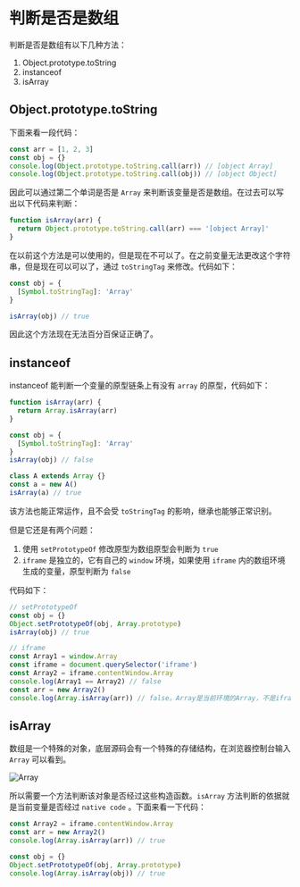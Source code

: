 # 判断是否是数组

判断是否是数组有以下几种方法：

1. Object.prototype.toString
2. instanceof
3. isArray

## Object.prototype.toString

下面来看一段代码：

```js
const arr = [1, 2, 3]
const obj = {}
console.log(Object.prototype.toString.call(arr)) // [object Array]
console.log(Object.prototype.toString.call(obj)) // [object Object]
```

因此可以通过第二个单词是否是 `Array` 来判断该变量是否是数组。在过去可以写出以下代码来判断：

```js
function isArray(arr) {
  return Object.prototype.toString.call(arr) === '[object Array]'
}
```

在以前这个方法是可以使用的，但是现在不可以了。在之前变量无法更改这个字符串，但是现在可以可以了，通过 `toStringTag` 来修改。代码如下：

```js
const obj = {
  [Symbol.toStringTag]: 'Array'
}

isArray(obj) // true
```

因此这个方法现在无法百分百保证正确了。

## instanceof

instanceof 能判断一个变量的原型链条上有没有 `array` 的原型，代码如下：

```js
function isArray(arr) {
  return Array.isArray(arr)
}

const obj = {
  [Symbol.toStringTag]: 'Array'
}
isArray(obj) // false

class A extends Array {}
const a = new A()
isArray(a) // true
```

该方法也能正常运作，且不会受 `toStringTag` 的影响，继承也能够正常识别。

但是它还是有两个问题：

1. 使用 `setPrototypeOf` 修改原型为数组原型会判断为 `true` 
2. `iframe` 是独立的，它有自己的 `window` 环境，如果使用 `iframe` 内的数组环境生成的变量，原型判断为 `false` 

代码如下：

```js
// setPrototypeOf
const obj = {}
Object.setPrototypeOf(obj, Array.prototype)
isArray(obj) // true

// iframe
const Array1 = window.Array
const iframe = document.querySelector('iframe')
const Array2 = iframe.contentWindow.Array
console.log(Array1 == Array2) // false
const arr = new Array2()
console.log(Array.isArray(arr)) // false。Array是当前环境的Array，不是iframe的Array，所以是false
```

## isArray

数组是一个特殊的对象，底层源码会有一个特殊的存储结构，在浏览器控制台输入 `Array` 可以看到。

![Array](https://pic.imgdb.cn/item/66374f780ea9cb1403e1a844.png)

所以需要一个方法判断该对象是否经过这些构造函数。`isArray` 方法判断的依据就是当前变量是否经过 `native code` 。下面来看一下代码：

```js
const Array2 = iframe.contentWindow.Array
const arr = new Array2()
console.log(Array.isArray(arr)) // true

const obj = {}
Object.setPrototypeOf(obj, Array.prototype)
console.log(Array.isArray(obj)) // true
```